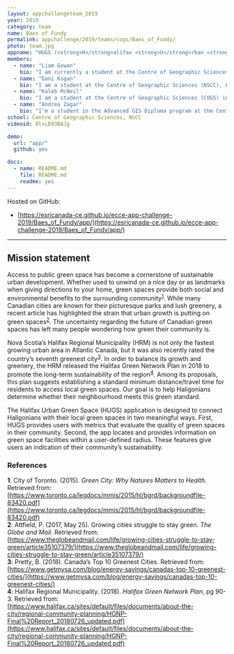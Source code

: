 ```yaml
---
layout: appchallengeteam_2019
year: 2019
category: team
name: Baes of Fundy
permalink: appchallenge/2019/teams/cogs/Baes_of_Fundy/
photo: team.jpg
appname: "HUGS (<strong>H</strong>alifax <strong>U</strong>rban <strong>G</strong>reen <strong>S</strong>pace)"
members:
  - name: "Liam Gowan"
    bio: "I am currently a student at the Centre of Geographic Sciences - NSCC, Lawrencetown, Nova Scotia. Here, I am enrolled in the GIS concentration within the Advanced Diploma in Geographic Sciences. In 2018, I graduated from Dalhousie University with a Bachelor of Computer Science with a specialization in communications technology and cyber security. I enjoy web programming, online mapping applications, drones, cycling, kayaking, and making homemade wine. For more information, please go to www.liamgowan.ca."
  - name: "Dani Kogan"
    bio: "I am a student at the Centre of Geographic Sciences (NSCC), Lawrencetown, Nova Scotia. I am currently enrolled in the Advanced Diploma in Geospatial Data Analytics Program, where I learn about data mining, spatial analysis, location analysis and machine learning. I graduated from Dalhousie University in 2018 with bachelor’s degree in Psychology and a minor in Biology. In my free time I enjoy working out, swimming, watching movies, and hanging out with friends."
  - name: "Kaleb McNeil"
    bio: "I am a student at the Centre of Geographic Sciences (COGS) in Lawrencetown, NS. I am enrolled in the Advance Diploma in Geographic Science program with a concentration is GIS. I love spatial relationships and applying GIS technologies to improve public understanding of complex social issues. I graduated from Memorial University with a BA (2016) and a MSc (2018) in Geography."
  - name: "Andrea Zagar"
    bio: "I’m a student in the Advanced GIS Diploma program at the Centre of Geographic Sciences (COGS) in Lawrencetown, Nova Scotia. I graduated from Western University in 2017 with an undergraduate degree in Software Engineering. To me, GIS is an exciting combination of geography, programming, and data analysis that provides a unique perspective of the world around us. When I’m not working on maps, you can find me reading, cooking, stargazing or exploring the outdoors."
school: Centre of Geographic Sciences, NSCC
videoid: 8lvLD93BAJg

demo:
  url: "app/"
  github: yes

docs:
  - name: README.md
    file: README.md
    readme: yes
---
```


Hosted on GitHub:

- [https://esricanada-ce.github.io/ecce-app-challenge-2019/Baes_of_Fundy/app/](https://esricanada-ce.github.io/ecce-app-challenge-2019/Baes_of_Fundy/app/)

---

## Mission statement

Access to public green space has become a cornerstone of sustainable urban development.
Whether used to unwind on a nice day or as landmarks when giving directions to your home, green spaces provide both social and environmental benefits to the surrounding community<sup>[1](#footnote1)</sup>. While many Canadian cities are known for their picturesque parks and lush greenery, a recent article has highlighted the strain that urban growth is putting on green spaces<sup>[2](#footnote2)</sup>. The uncertainty regarding the future of Canadian green spaces has left many people wondering how green their community is.

Nova Scotia’s Halifax Regional Municipality (HRM) is not only the fastest growing urban area in Atlantic Canada, but it was also recently rated the country’s seventh greenest city<sup>[3](#footnote3)</sup>. In order to balance its growth and greenery, the HRM released the Halifax Green Network Plan in 2018 to promote the long-term sustainability of the region<sup>[4](#footnote4)</sup>. Among its proposals, this plan suggests establishing a standard minimum distance/travel time for residents to access local green spaces. Our goal is to help Haligonians determine whether their neighbourhood meets this green standard.

The Halifax Urban Green Space (HUGS) application is designed to connect Haligonians with their local green spaces in two meaningful ways. First, HUGS provides users with metrics that evaluate the quality of green spaces in their community. Second, the app locates and provides information on green space facilities within a user-defined radius. These features give users an indication of their community’s sustainability.

### References
<a name="footnote1">**1**</a>: City of Toronto. (2015). *Green City: Why Natures Matters to Health*. Retrieved from: [https://www.toronto.ca/legdocs/mmis/2015/hl/bgrd/backgroundfile-83420.pdf](https://www.toronto.ca/legdocs/mmis/2015/hl/bgrd/backgroundfile-83420.pdf)
<br>
<a name="footnote2">**2**</a>: Attfield, P. (2017, May 25). Growing cities struggle to stay green. *The Globe and Mail*. Retrieved from: [https://www.theglobeandmail.com/life/growing-cities-struggle-to-stay-green/article35107379/](https://www.theglobeandmail.com/life/growing-cities-struggle-to-stay-green/article35107379/)
<br>
<a name="footnote3">**3**</a>: Pretty, B. (2018). Canada’s Top 10 Greenest Cities. Retrieved from: [https://www.getmysa.com/blog/energy-savings/canadas-top-10-greenest-cities/](https://www.getmysa.com/blog/energy-savings/canadas-top-10-greenest-cities/)
<br>
<a name="footnote4">**4**</a>: Halifax Regional Municipality. (2018). *Halifax Green Network Plan*, pg 90-3. Retrieved from: [https://www.halifax.ca/sites/default/files/documents/about-the-city/regional-community-planning/HGNP-Final%20Report_20180726_updated.pdf](https://www.halifax.ca/sites/default/files/documents/about-the-city/regional-community-planning/HGNP-Final%20Report_20180726_updated.pdf)
<br>
